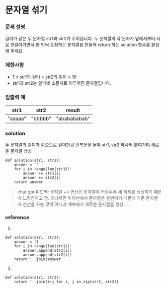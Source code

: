 # 문자열 섞기

### 문제 설명

길이가 같은 두 문자열 str1과 str2가 주어집니다.
두 문자열의 각 문자가 앞에서부터 서로 번갈아가면서 한 번씩 등장하는 문자열을 만들어 return 하는 solution 함수를 완성해 주세요.

### 제한사항
* 1 ≤ str1의 길이 = str2의 길이 ≤ 10
* str1과 str2는 알파벳 소문자로 이루어진 문자열입니다.

### 입출력 예
|str1	|str2	|result|
|---|---|---|
|"aaaaa"|	"bbbbb"	|"ababababab"|

### solution
두 문자열의 길이가 같으므로 길이만큼 반복문을 돌며 str1, str2 하나씩 붙여가며 새로운 문자열 생성
```
def solution(str1, str2):
    answer = ''
    for i in range(len(str1)):
        answer += str1[i]
        answer += str2[i]
    return answer
```
> chat gpt 피드백: 문자열 += 연산은 문자열이 커질수록 새 객체를 생성하기 때문에 느려진다고 함. 왜냐하면 파이썬에서 문자열은 불변이기 때문에 기존 문자열에 연산을 하는 것이 아니라 계속해서 새로운 문자열을 생성

### reference
1)
```
def solution(str1, str2):
	answer = []
	for i in range(len(str1)):
		answer.append(str1[i])
		answer.append(str2[i])
	return ''.join(answer
```

2)
```
def solution(str1, str2):
	return ''.join(i+j for i, j in zip(str1, str2))
```